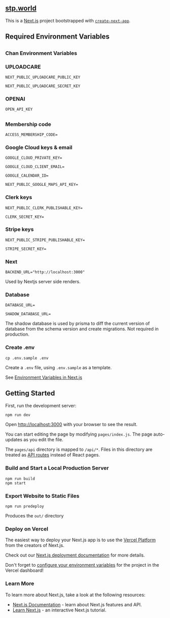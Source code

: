## [stp.world](https://www.stp.world/)

This is a [Next.js](https://nextjs.org/) project bootstrapped with [`create-next-app`](https://github.com/vercel/next.js/tree/canary/packages/create-next-app).

## Required Environment Variables

##

### Chan Environment Variables

### UPLOADCARE
```
NEXT_PUBLIC_UPLOADCARE_PUBLIC_KEY
```
```
NEXT_PUBLIC_UPLOADCARE_SECRET_KEY
```

### OPENAI
```
OPEN_API_KEY
```

##

### Membership code
```
ACCESS_MEMBERSHIP_CODE=
```

### Google Cloud keys & email
```
GOOGLE_CLOUD_PRIVATE_KEY=
```
```
GOOGLE_CLOUD_CLIENT_EMAIL=
```
```
GOOGLE_CALENDAR_ID=
```
```
NEXT_PUBLIC_GOOGLE_MAPS_API_KEY=
```

### Clerk keys
```
NEXT_PUBLIC_CLERK_PUBLISHABLE_KEY=
```
```
CLERK_SECRET_KEY=
```

### Stripe keys
```
NEXT_PUBLIC_STRIPE_PUBLISHABLE_KEY=
```
```
STRIPE_SECRET_KEY=
```

### Next
```
BACKEND_URL="http://localhost:3000"
```
Used by Nextjs server side renders.

### Database
```
DATABASE_URL=
```
```
SHADOW_DATABASE_URL=
```
The shadow database is used by prisma to diff the current version of database from the schema version 
and create migrations. Not required in production.

### Create .env
```
cp .env.sample .env
```
Create a `.env` file, using `.env.sample` as a template.

See [Environment Variables in Next.js](https://nextjs.org/docs/basic-features/environment-variables)

## Getting Started
First, run the development server:

```bash
npm run dev
```

Open [http://localhost:3000](http://localhost:3000) with your browser to see the result.

You can start editing the page by modifying `pages/index.js`. The page auto-updates as you edit the file.

The `pages/api` directory is mapped to `/api/*`. Files in this directory are treated as [API routes](https://nextjs.org/docs/api-routes/introduction) instead of React pages.

### Build and Start a Local Production Server
```
npm run build
npm start
```

### Export Website to Static Files
```
npm run predeploy
```
Produces the `out/` directory

### Deploy on Vercel

The easiest way to deploy your Next.js app is to use the [Vercel Platform](https://vercel.com/new?utm_medium=default-template&filter=next.js&utm_source=create-next-app&utm_campaign=create-next-app-readme) from the creators of Next.js.

Check out our [Next.js deployment documentation](https://nextjs.org/docs/deployment) for more details.

Don't forget to [configure your environment variables](https://vercel.com/docs/concepts/projects/environment-variables) for the project in the Vercel dashboard!

### Learn More

To learn more about Next.js, take a look at the following resources:

- [Next.js Documentation](https://nextjs.org/docs) - learn about Next.js features and API.
- [Learn Next.js](https://nextjs.org/learn) - an interactive Next.js tutorial.
